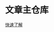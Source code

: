 # 文章主仓库
[快速了解](https://github.com/lushanxy/main-articles/wiki/%E8%AF%A6%E7%BB%86%E6%AD%A5%E9%AA%A4)

